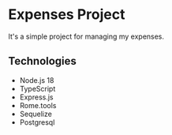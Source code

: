 # Expenses Project

It's a simple project for managing my expenses.

## Technologies

* Node.js 18
* TypeScript
* Express.js
* Rome.tools
* Sequelize
* Postgresql
